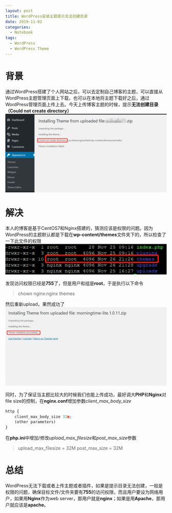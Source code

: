 ```yaml
---
layout: post
title: WordPress安装主题提示无法创建目录
date: 2019-11-02
categories: 
  - Notebook
tags: 
  - WordPress
  - WordPress Theme
---
```


# 背景

通过WordPress搭建了个人网站之后，可以去定制自己博客的主题，可以直接从WordPress主题管理页面上下载，也可以在本地将主题下载好之后，通过WordPress管理页面上传上去。今天上传博客主题的时候，提示**无法创建目录（Could not create directory）**
![无法创建目录](/src/img/article-img/Notebook/wordpress%20unable%20to%20add%20plugin/wordpress%20update%20fail.png)

# 解决

本人的博客是基于CentOS7和Nginx搭建的，猜测应该是权限的问题。因为WordPress的主题默认都是下载在**wp-content/themes**文件夹下的，所以检查了一下此文件的权限
![文件夹原始权限](/src/img/article-img/Notebook/wordpress%20unable%20to%20add%20plugin/theme%20privilege.png)

发现访问权限已经是**755**了，但是用户和组是**root**，于是执行以下命令

> chown nginx:nginx themes

然后重新upload，果然成功了
![上传成功](/src/img/article-img/Notebook/wordpress%20unable%20to%20add%20plugin/wordpress%20upload%20theme%20success.png)

同时，为了保证当主题比较大的时候我们也能上传成功，最好调大**PHP**和**Nginx**对file size的控制，在**nginx.conf**增加参数*client_max_body_size*
~~~javascript
http {
    client_max_body_size 32m;
    (other parameters)
}
~~~

在**php.ini**中增加/修改*upload_max_filesize*和*post_max_size*参数
> upload_max_filesize = 32M
> post_max_size = 32M

# 总结

WordPress无法下载或者上传主题或者插件，如果是提示目录无法创建，一般是权限的问题，确保目标文件/文件夹要有**755**的访问权限，而且用户要设为网络用户，如果用**Nginx**作为web server，那用户就是**nginx**；如果是用**Apache**，那用户就应该是**apache**。